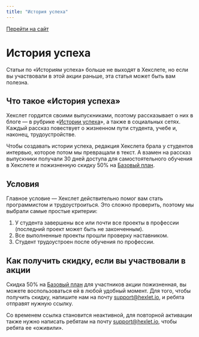 ```yaml
---
title: "История успеха"
---
```


[Перейти на сайт](https://ru.hexlet.io)

# История успеха

Статьи по «Историям успеха» больше не выходят в Хекслете, но если вы участвовали в этой акции раньше, эта статья может быть вам полезна.

## Что такое «История успеха»

Хекслет гордится своими выпускниками, поэтому рассказывает о них в блоге — в рубрике «[Истории успеха](https://ru.hexlet.io/blog/categories/success)», а также в социальных сетях. Каждый рассказ повествует о жизненном пути студента, учебе и, наконец, трудоустройстве.

Чтобы создавать истории успеха, редакция Хекслета брала у студентов интервью, которое потом мы превращали в текст. А взамен на рассказ выпускники получали 30 дней доступа для самостоятельного обучения в Хекслете и пожизненную скидку 50% на [Базовый план](https://help.hexlet.io/article/20459).

## Условия

Главное условие — Хекслет действительно помог вам стать программистом и трудоустроиться. Это сложно проверить, поэтому мы выбрали самые простые критерии:

1. У студента завершены все или почти все проекты в профессии (последний проект может быть не законченным).
2. Все выполненные проекты прошли проверку наставником.
3. Студент трудоустроен после обучения по профессии.

## Как получить скидку, если вы участвовали в акции

Скидка 50% на [Базовый план](https://help.hexlet.io/article/20459) для участников акции пожизненная, вы можете воспользоваться ей в любой удобный момент. Для того, чтобы получить скидку, напишите нам на почту support@hexlet.io, и ребята отправят нужную ссылку.

Со временем ссылка становится неактивной, для повторной активации также нужно написать ребятам на почту support@hexlet.io, чтобы ребята ее «оживили».
